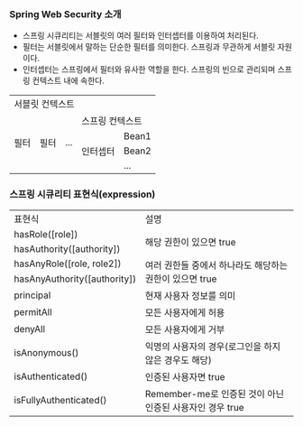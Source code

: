 ### Spring Web Security 소개

- 스프링 시큐리티는 서블릿의 여러 필터와 인터셉터를 이용하여 처리된다.
- 필터는 서블릿에서 말하는 단순한 필터를 의미한다. 스프링과 무관하게 서블릿 자원이다.
- 인터셉터는 스프링에서 필터와 유사한 역할을 한다. 스프링의 빈으로 관리되며 스프링 컨텍스트 내에 속한다.

<table>
  <tr>
    <td colspan="6">
      서블릿 컨텍스트
    </td>
  </tr>
  <tr>
    <td rowspan="6">필터</td>
    <td rowspan="6">필터</td>
    <td rowspan="6">...</td>
  </tr>
  <tr>
    <td colspan="3">스프링 컨텍스트</td>
  </tr>
  <tr>
    <td rowspan="4">
      인터셉터
    </td>
  </tr>
  <tr>
    <td>Bean1</td>
  </tr>
  <tr>
    <td>Bean2</td>
  </tr>
  <tr>
    <td>...</td>
  </tr>
</table>

### 스프링 시큐리티 표현식(expression)

<table>
  <tr>
    <td>표현식</td>
    <td>설명</td>
  </tr>
  <tr>
    <td>hasRole([role])</td>
    <td rowspan="2">해당 권한이 있으면 true</td>
  </tr>
  <tr>
    <td>hasAuthority([authority])</td>
  </tr>
  <tr>
    <td>hasAnyRole([role, role2])</td>
    <td rowspan="2">여러 권한들 중에서 하나라도 해당하는 권한이 있으면 true</td>
  </tr>
  <tr>
    <td>hasAnyAuthority([authority])</td>
  </tr>
  <tr>
    <td>principal</td>
    <td>현재 사용자 정보를 의미</td>
  </tr>
  <tr>
    <td>permitAll</td>
    <td>모든 사용자에게 허용</td>
  </tr>
  <tr>
    <td>denyAll</td>
    <td>모든 사용자에게 거부</td>
  </tr>
  <tr>
    <td>isAnonymous()</td>
    <td>익명의 사용자의 경우(로그인을 하지 않은 경우도 해당)</td>
  </tr>
  <tr>
    <td>isAuthenticated()</td>
    <td>인증된 사용자면 true</td>
  </tr>
  <tr>
    <td>isFullyAuthenticated()</td>
    <td>Remember-me로 인증된 것이 아닌 인증된 사용자인 경우 true</td>
  </tr>
</table>